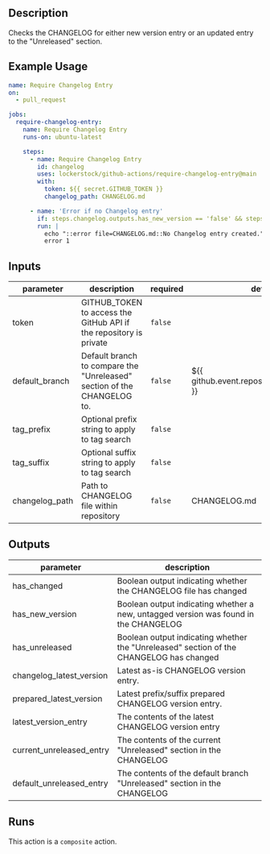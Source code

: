 <!-- action-docs-description -->
## Description

Checks the CHANGELOG for either new version entry or an updated entry to the "Unreleased" section.


<!-- action-docs-description -->

## Example Usage

```yaml
name: Require Changelog Entry
on:
  - pull_request

jobs:
  require-changelog-entry:
    name: Require Changelog Entry
    runs-on: ubuntu-latest

    steps:
      - name: Require Changelog Entry
        id: changelog
        uses: lockerstock/github-actions/require-changelog-entry@main
        with:
          token: ${{ secret.GITHUB_TOKEN }}
          changelog_path: CHANGELOG.md

      - name: 'Error if no Changelog entry'
        if: steps.changelog.outputs.has_new_version == 'false' && steps.changelog.outputs.has_unreleased == 'false'
        run: |
          echo "::error file=CHANGELOG.md::No Changelog entry created."
          error 1
```

<!-- action-docs-inputs -->
## Inputs

| parameter | description | required | default |
| - | - | - | - |
| token | GITHUB_TOKEN to access the GitHub API if the repository is private | `false` |  |
| default_branch | Default branch to compare the "Unreleased" section of the CHANGELOG to. | `false` | ${{ github.event.repository.default_branch }} |
| tag_prefix | Optional prefix string to apply to tag search | `false` |  |
| tag_suffix | Optional suffix string to apply to tag search | `false` |  |
| changelog_path | Path to CHANGELOG file within repository | `false` | CHANGELOG.md |



<!-- action-docs-inputs -->

<!-- action-docs-outputs -->
## Outputs

| parameter | description |
| - | - |
| has_changed | Boolean output indicating whether the CHANGELOG file has changed |
| has_new_version | Boolean output indicating whether a new, untagged version was found in the CHANGELOG |
| has_unreleased | Boolean output indicating whether the "Unreleased" section of the CHANGELOG has changed |
| changelog_latest_version | Latest as-is CHANGELOG version entry. |
| prepared_latest_version | Latest prefix/suffix prepared CHANGELOG version entry. |
| latest_version_entry | The contents of the latest CHANGELOG version entry |
| current_unreleased_entry | The contents of the current "Unreleased" section in the CHANGELOG |
| default_unreleased_entry | The contents of the default branch "Unreleased" section in the CHANGELOG |



<!-- action-docs-outputs -->

<!-- action-docs-runs -->
## Runs

This action is a `composite` action.


<!-- action-docs-runs -->

